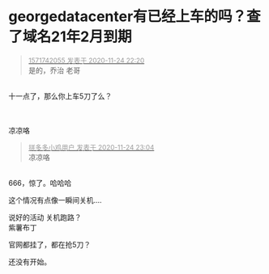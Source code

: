 # georgedatacenter有已经上车的吗？查了域名21年2月到期


<div class="quote"><blockquote><font size="2"><a href="https://www.hostloc.com/forum.php?mod=redirect&amp;goto=findpost&amp;pid=9511183&amp;ptid=770924" target="_blank"><font color="#999999">1571742055 发表于 2020-11-24 22:20</font></a></font><br />
是的，乔治 老哥</blockquote></div><br />
十一点了，那么你上车5刀了么？

<img id="aimg_UiZ82" onclick="zoom(this, this.src, 0, 0, 0)" class="zoom" src="https://pic.4usy.art/images/2020/11/24/ad91ac9afbb2bf16a6108d220645b5d0.png" onmouseover="img_onmouseoverfunc(this)" onload="thumbImg(this)" border="0" alt="" /><br />
<br />
<br />
凉凉咯<img src="static/image/smiley/yct/022.gif" smilieid="42" border="0" alt="" />

<div class="quote"><blockquote><font size="2"><a href="https://www.hostloc.com/forum.php?mod=redirect&amp;goto=findpost&amp;pid=9511575&amp;ptid=770924" target="_blank"><font color="#999999">拼多多小鸡用户 发表于 2020-11-24 23:04</font></a></font><br />
凉凉咯</blockquote></div><br />
666，惊了。哈哈哈

这个情况有点像一瞬间关机....

说好的活动 关机跑路？<br />
紫薯布丁

官网都挂了，都在抢5刀？

还没有开始。
